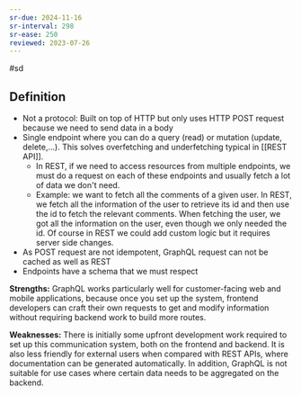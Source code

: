 ```yaml
---
sr-due: 2024-11-16
sr-interval: 298
sr-ease: 250
reviewed: 2023-07-26
---
```


#sd

## Definition

- Not a protocol: Built on top of HTTP but only uses HTTP POST request because we need to send data in a body
- Single endpoint where you can do a query (read) or mutation (update, delete,...). This solves overfetching and underfetching typical in [[REST API]].
  - In REST, if we need to access resources from multiple endpoints, we must do a request on each of these endpoints and usually fetch a lot of data we don't need.
  - Example: we want to fetch all the comments of a given user. In REST, we fetch all the information of the user to retrieve its id and then use the id to fetch the relevant comments. When fetching the user, we got all the information on the user, even though we only needed the id. Of course in REST we could add custom logic but it requires server side changes.
- As POST request are not idempotent, GraphQL request can not be cached as well as REST
- Endpoints have a schema that we must respect


**Strengths:** GraphQL works particularly well for customer-facing web and mobile applications, because once you set up the system, frontend developers can craft their own requests to get and modify information without requiring backend work to build more routes.

**Weaknesses:** There is initially some upfront development work required to set up this communication system, both on the frontend and backend. It is also less friendly for external users when compared with REST APIs, where documentation can be generated automatically. In addition, GraphQL is not suitable for use cases where certain data needs to be aggregated on the backend.